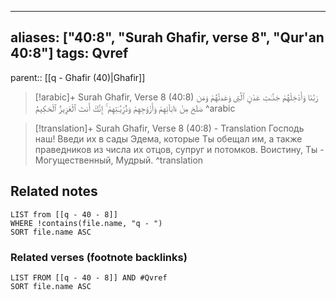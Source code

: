 
---
aliases: ["40:8", "Surah Ghafir, verse 8", "Qur'an 40:8"]
tags: Qvref
---

parent:: [[q - Ghafir (40)|Ghafir]]

> [!arabic]+ Surah Ghafir, Verse 8 (40:8)
> <span class="quran-arabic">رَبَّنَا وَأَدْخِلْهُمْ جَنَّـٰتِ عَدْنٍ ٱلَّتِى وَعَدتَّهُمْ وَمَن صَلَحَ مِنْ ءَابَآئِهِمْ وَأَزْوَٰجِهِمْ وَذُرِّيَّـٰتِهِمْ ۚ إِنَّكَ أَنتَ ٱلْعَزِيزُ ٱلْحَكِيمُ</span>
^arabic

> [!translation]+ Surah Ghafir, Verse 8 (40:8) - Translation
> Господь наш! Введи их в сады Эдема, которые Ты обещал им, а также праведников из числа их отцов, супруг и потомков. Воистину, Ты - Могущественный, Мудрый.
^translation



## Related notes
```dataview
LIST from [[q - 40 - 8]]
WHERE !contains(file.name, "q - ")
SORT file.name ASC
```

### Related verses (footnote backlinks)
```dataview
LIST FROM [[q - 40 - 8]] AND #Qvref
SORT file.name ASC
```

